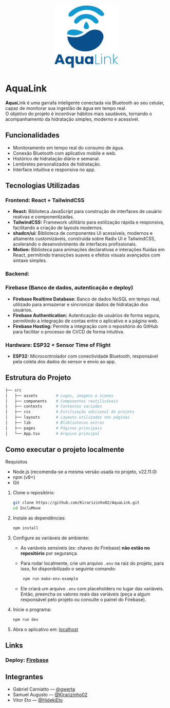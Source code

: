 <div align="center">
  <img src="./src/assets/logo-aqualink-primary.svg" height="200" width="200">
</div>

# AquaLink

**Aqua**Link é uma garrafa inteligente conectada via Bluetooth ao seu celular, capaz de monitorar sua ingestão de água em tempo real.  
O objetivo do projeto é incentivar hábitos mais saudáveis, tornando o acompanhamento da hidratação simples, moderno e acessível.

## Funcionalidades
- Monitoramento em tempo real do consumo de água.  
- Conexão Bluetooth com aplicativo mobile e web.  
- Histórico de hidratação diário e semanal.  
- Lembretes personalizados de hidratação.  
- Interface intuitiva e responsiva no app.  

## Tecnologias Utilizadas

### Frontend: React + TailwindCSS
- **React:** Biblioteca JavaScript para construção de interfaces de usuário reativas e componentizadas.
- **TailwindCSS:** Framework utilitário para estilização rápida e responsiva, facilitando a criação de layouts modernos.
- **shadcn/ui:** Biblioteca de componentes UI acessíveis, modernos e altamente customizáveis, construída sobre Radix UI e TailwindCSS, acelerando o desenvolvimento de interfaces profissionais.
- **Motion:** Biblioteca para animações declarativas e interações fluidas em React, permitindo transições suaves e efeitos visuais avançados com sintaxe simples.

### Backend: 

### Firebase (Banco de dados, autenticação e deploy)
- **Firebase Realtime Database:** Banco de dados NoSQL em tempo real, utilizado para armazenar e sincronizar dados de hidratação dos usuários.
- **Firebase Authentication:** Autenticação de usuários de forma segura, permitindo a integração de contas entre o aplicativo e a página web.
- **Firebase Hosting:** Permite a integração com o repositório do GitHub para facilitar o processo de CI/CD de forma intuitiva.


### Hardware: ESP32 + Sensor Time of Flight
- **ESP32:** Microcontrolador com conectividade Bluetooth, responsável pela coleta dos dados do sensor e envio ao app.

## Estrutura do Projeto
```bash
├── src
│   ├── assets        # Logos, imagens e ícones
│   ├── components    # Componentes reutilizáveis
│   ├── contexts      # Contextos variados
│   ├── css           # Estilização adicional do projeto
│   ├── layouts       # Layouts utilizados nas páginas
│   ├── lib           # Blibliotecas extras
│   ├── pages         # Páginas principais
│   └── App.tsx       # Arquivo principal
```

## Como executar o projeto localmente
Requisitos
- Node.js (recomenda-se a mesma versão usada no projeto, v22.11.0)
- npm (v9+)
- Git

1. Clone o repositório:
    ```bash
    git clone https://github.com/Kirarizinho02/AquaLink.git
    cd IncluMove
    ```
    
2. Instale as dependências:
    ```bash
    npm install
    ```

3. Configure as variáveis de ambiente:
   - As variáveis sensíveis (ex: chaves do Firebase) **não estão no repositório** por segurança.
   - Para rodar localmente, crie um arquivo `.env` na raiz do projeto, para isso, foi disponibilizado o seguinte comando:
  
     ```bash
      npm run make-env-example
     ```
   - Ele criará um arquivo `.env` com placeholders no lugar das variáveis. Então, preencha os valores reais das variáveis (peça a algum responsável pelo projeto ou consulte o painel do Firebase).
    
4. Inicie o programa:
    ```bash
    npm run dev
    ```
    
5. Abra o aplicativo em: [localhost](http://localhost:3000/)

## Links

### Deploy: [Firebase](https://aqualink-tcc.web.app)

## Integrantes

- Gabriel Carniatto — [@gwerta](https://github.com/gwerta)
- Samuel Augusto — [@Kirarizinho02](https://github.com/Kirarizinho02)
- Vitor Eto — [@HidekiEto](https://github.com/HidekiEto)
